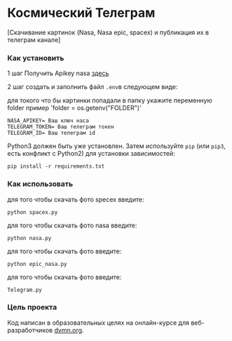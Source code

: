 # Космический Телеграм

[Скачивание картинок (Nasa, Nasa epic, spacex) и публикация их в телеграм канале]

### Как установить

1 шаг Получить Apikey nasa [здесь](https://api.nasa.gov/)

2 шаг создать и заполнить файл `.env`в следующем виде:

для токого что бы картинки попадали в папку укажите переменную folder
пример 'folder = os.getenv("FOLDER")'

```
NASA_APIKEY= Ваш ключ наса
TELEGRAM_TOKEN= Ваш телеграм токен
TELEGRAM_ID= Ваш телеграм id
```

Python3 должен быть уже установлен. 
Затем используйте `pip` (или `pip3`, есть конфликт с Python2) для установки зависимостей:
```
pip install -r requirements.txt
```

### Как использовать

для того чтобы скачать фото specex введите:
```
python spacex.py
```
для того чтобы скачать фото nasa введите:
```
python nasa.py
```
для того чтобы скачать фото  введите:
```
python epic_nasa.py
```
для того чтобы скачать фото  введите:
```
Telegram.py
```
### Цель проекта

Код написан в образовательных целях на онлайн-курсе для веб-разработчиков [dvmn.org](https://dvmn.org/).
